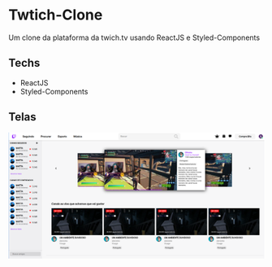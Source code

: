 # Twtich-Clone
Um clone da plataforma da twich.tv usando ReactJS e Styled-Components

## Techs

  - ReactJS
  - Styled-Components
  
## Telas

  <img src="./twichImg.png"></img>
